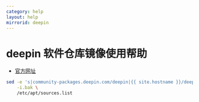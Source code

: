 ```yaml
---
category: help
layout: help
mirrorid: deepin
---
```


# deepin 软件仓库镜像使用帮助

- [官方网址](https://www.deepin.org)

```bash
sed -e 's|community-packages.deepin.com/deepin|{{ site.hostname }}/deepin|g' \
    -i.bak \
    /etc/apt/sources.list
```